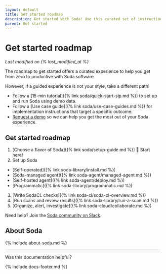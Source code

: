 ```yaml
---
layout: default
title: Get started roadmap
description: Get started with Soda! Use this curated set of instructions to quickly get data quality tests up and running.
parent: Get started
---
```


# Get started roadmap
*Last modified on {% last_modified_at %}*

The roadmap to get started offers a curated experience to help you get from zero to productive with Soda software. 

However, if a guided experience is not your style, take a different path!
* Follow a [15-min tutorial]({% link soda/quick-start-sip.md %}) to set up and run Soda using demo data.
* Follow a [Use case guide]({% link soda/use-case-guides.md %}) for implementation instructions that target a specific outcome.
* <a href="https://www.soda.io/schedule-a-demo" target="_blank">Request a demo</a> so we can help you get the most out of your Soda experience.


## Get started roadmap

1. [Choose a flavor of Soda]({% link soda/setup-guide.md %}) 🚀 Start here!
2. Set up Soda
* [Self-operated]({% link soda-library/install.md %})
* [Soda-managed agent]({% link soda-agent/managed-agent.md %})
* [Self-hosted agent]({% link soda-agent/deploy.md %})
* [Programmatic]({% link soda-library/programmatic.md %})
3. [Write SodaCL checks]({% link soda-cl/soda-cl-overview.md %})
4. [Run scans and review results]({% link soda-library/run-a-scan.md %})
5. [Organize, alert, investigate]({% link soda-cloud/collaborate.md %})


Need help? Join the <a href="https://community.soda.io/slack" target="_blank"> Soda community on Slack</a>.

## About Soda

{% include about-soda.md %}


---

Was this documentation helpful?

<!-- LikeBtn.com BEGIN -->
<span class="likebtn-wrapper" data-theme="tick" data-i18n_like="Yes" data-ef_voting="grow" data-show_dislike_label="true" data-counter_zero_show="true" data-i18n_dislike="No"></span>
<script>(function(d,e,s){if(d.getElementById("likebtn_wjs"))return;a=d.createElement(e);m=d.getElementsByTagName(e)[0];a.async=1;a.id="likebtn_wjs";a.src=s;m.parentNode.insertBefore(a, m)})(document,"script","//w.likebtn.com/js/w/widget.js");</script>
<!-- LikeBtn.com END -->

{% include docs-footer.md %}